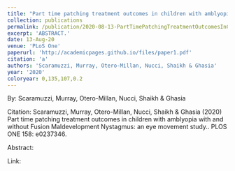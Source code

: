 ```yaml
---
title: "Part time patching treatment outcomes in children with amblyopia with and without Fusion Maldevelopment Nystagmus: an eye movement study."
collection: publications
permalink: /publication/2020-08-13-PartTimePatchingTreatmentOutcomesInChildrenWithAmblyopiaWithAnd
excerpt: 'ABSTRACT.'
date: 13-Aug-20
venue: 'PLoS One'
paperurl: 'http://academicpages.github.io/files/paper1.pdf'
citation: 'a'
authors: 'Scaramuzzi, Murray, Otero-Millan, Nucci, Shaikh & Ghasia'
year: '2020'
coloryear: 0,135,107,0.2
---
```


By: Scaramuzzi, Murray, Otero-Millan, Nucci, Shaikh & Ghasia

Citation: Scaramuzzi, Murray, Otero-Millan, Nucci, Shaikh & Ghasia (2020) Part time patching treatment outcomes in children with amblyopia with and without Fusion Maldevelopment Nystagmus: an eye movement study.. PLOS ONE 158: e0237346.

Abstract: 

Link: 
